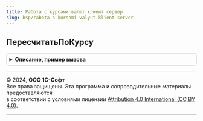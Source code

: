 ```yaml
---
title: Работа с курсами валют клиент сервер
slug: bsp/rabota-s-kursami-valyut-klient-server
---
```



## ПересчитатьПоКурсу
<details style="margin: 1em 0; padding: 0.5em; border: 1px solid #ccc; border-radius: 6px;">

<summary style="font-weight: bold; cursor: pointer;">Описание, пример вызова</summary>

```bsl

// Пересчитывает сумму из текущей валюты в новую валюту по параметрам их курсов.
// Параметры курсов валют можно получить функцией РаботаСКурсамиВалют.ПолучитьКурсВалюты.
//
// Параметры:
//   Сумма                  - Число     - сумма, которую следует пересчитать.
//
//   ПараметрыТекущегоКурса - Структура - параметры курса валюты, из которой надо пересчитать:
//    * Валюта    - СправочникСсылка.Валюты - ссылка пересчитываемой валюты.
//    * Курс      - Число - курс пересчитываемой валюты.
//    * Кратность - Число - кратность пересчитываемой валюты.
//
//   ПараметрыНовогоКурса   - Структура - параметры курса валюты, в  которую надо пересчитать:
//    * Валюта    - СправочникСсылка.Валюты - ссылка валюты, в которую идет пересчет.
//    * Курс      - Число - курс валюты, в которую идет пересчет.
//    * Кратность - Число - кратность валюты, в которую идет пересчет.
//
// Возвращаемое значение:
//   Число - сумма, пересчитанная по новому курсу.
//
Функция ПересчитатьПоКурсу(Сумма, ПараметрыТекущегоКурса, ПараметрыНовогоКурса) Экспорт
```

Пример вызова
```bsl
Результат = РаботаСКурсамиВалютКлиентСервер.ПересчитатьПоКурсу(Сумма, ПараметрыТекущегоКурса, ПараметрыНовогоКурса) 
```
</details>

---

© 2024, **ООО 1С-Софт**  
Все права защищены. Эта программа и сопроводительные материалы предоставляются  
в соответствии с условиями лицензии [Attribution 4.0 International (CC BY 4.0)](https://creativecommons.org/licenses/by/4.0/legalcode).

---
